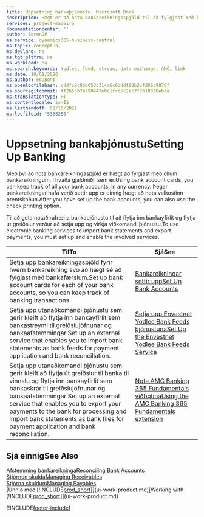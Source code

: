 ```yaml
---
title: Uppsetning bankaþjónustu| Microsoft Docs
description: Hægt er að nota bankareikningsspjöld til að fylgjast með bankareikningunum þínum og setja upp bankastreymi, eins og t.d. Yodlee, fyrir gagnaskipti.
services: project-madeira
documentationcenter: ''
author: SorenGP
ms.service: dynamics365-business-central
ms.topic: conceptual
ms.devlang: na
ms.tgt_pltfrm: na
ms.workload: na
ms.search.keywords: Yodlee, feed, stream, data exchange, AMC, link
ms.date: 10/01/2020
ms.author: edupont
ms.openlocfilehash: cddfc8c8bb053c314c6c6dddf98b2cfd86c9878f
ms.sourcegitcommit: ff2b55b7e790447e0c1fcd5c2ec7f7610338ebaa
ms.translationtype: HT
ms.contentlocale: is-IS
ms.lasthandoff: 02/15/2021
ms.locfileid: "5386250"
---
```

# <a name="setting-up-banking"></a><span data-ttu-id="f6d47-103">Uppsetning bankaþjónustu</span><span class="sxs-lookup"><span data-stu-id="f6d47-103">Setting Up Banking</span></span>
<span data-ttu-id="f6d47-104">Með því að nota bankareikningaspjöld er hægt að fylgjast með öllum bankareikningum, í hvaða gjaldmiðli sem er.</span><span class="sxs-lookup"><span data-stu-id="f6d47-104">Using bank account cards, you can keep track of all your bank accounts, in any currency.</span></span> <span data-ttu-id="f6d47-105">Þegar bankareikningar hafa verið settir upp er einnig hægt að nota valkostinn prentskoðun.</span><span class="sxs-lookup"><span data-stu-id="f6d47-105">After you have set up the bank accounts, you can also use the check printing option.</span></span>

<span data-ttu-id="f6d47-106">Til að geta notað rafræna bankaþjónustu til að flytja inn bankayfirlit og flytja út greiðslur verður að setja upp og virkja viðkomandi þjónustu.</span><span class="sxs-lookup"><span data-stu-id="f6d47-106">To use electronic banking services to import bank statements and  export payments, you must set up and enable the involved services.</span></span>

| <span data-ttu-id="f6d47-107">Til</span><span class="sxs-lookup"><span data-stu-id="f6d47-107">To</span></span> | <span data-ttu-id="f6d47-108">Sjá</span><span class="sxs-lookup"><span data-stu-id="f6d47-108">See</span></span> |
| --- | --- |
| <span data-ttu-id="f6d47-109">Setja upp bankareikningaspjöld fyrir hvern bankareikning svo að hægt sé að fylgjast með bankafærslum.</span><span class="sxs-lookup"><span data-stu-id="f6d47-109">Set up bank account cards for each of your bank accounts, so you can keep track of banking transactions.</span></span> |[<span data-ttu-id="f6d47-110">Bankareikningar settir upp</span><span class="sxs-lookup"><span data-stu-id="f6d47-110">Set Up Bank Accounts</span></span>](bank-how-setup-bank-accounts.md) |
| <span data-ttu-id="f6d47-111">Setja upp utanaðkomandi þjónustu sem gerir kleift að flytja inn bankayfirlit sem bankastreymi til greiðslujöfnunar og bankaafstemmingar.</span><span class="sxs-lookup"><span data-stu-id="f6d47-111">Set up an external service that enables you to import bank statements as bank feeds for payment application and bank reconciliation.</span></span> |[<span data-ttu-id="f6d47-112">Setja upp Envestnet Yodlee Bank Feeds þjónustuna</span><span class="sxs-lookup"><span data-stu-id="f6d47-112">Set Up the Envestnet Yodlee Bank Feeds Service</span></span>](bank-how-setup-bank-statement-service.md) |
| <span data-ttu-id="f6d47-113">Setja upp utanaðkomandi þjónustu sem gerir kleift að flytja út greiðslur til banka til vinnslu og flytja inn bankayfirlit sem bankaskrár til greiðslujöfnunar og bankaafstemmingar.</span><span class="sxs-lookup"><span data-stu-id="f6d47-113">Set up an external service that enables you to export your payments to the bank for processing  and import bank statements as bank files for payment application and bank reconciliation.</span></span> |[<span data-ttu-id="f6d47-114">Nota AMC Banking 365 Fundamentals viðbótina</span><span class="sxs-lookup"><span data-stu-id="f6d47-114">Using the AMC Banking 365 Fundamentals extension</span></span>](ui-extensions-amc-banking.md) |

## <a name="see-also"></a><span data-ttu-id="f6d47-115">Sjá einnig</span><span class="sxs-lookup"><span data-stu-id="f6d47-115">See Also</span></span>
[<span data-ttu-id="f6d47-116">Afstemming bankareikninga</span><span class="sxs-lookup"><span data-stu-id="f6d47-116">Reconciling Bank Accounts</span></span>](bank-manage-bank-accounts.md)  
[<span data-ttu-id="f6d47-117">Stjórnun skulda</span><span class="sxs-lookup"><span data-stu-id="f6d47-117">Managing Receivables</span></span>](receivables-manage-receivables.md)  
[<span data-ttu-id="f6d47-118">Stjórna skuldum</span><span class="sxs-lookup"><span data-stu-id="f6d47-118">Managing Payables</span></span>](payables-manage-payables.md)  
<span data-ttu-id="f6d47-119">[Unnið með [!INCLUDE[prod_short](includes/prod_short.md)]](ui-work-product.md)</span><span class="sxs-lookup"><span data-stu-id="f6d47-119">[Working with [!INCLUDE[prod_short](includes/prod_short.md)]](ui-work-product.md)</span></span>


[!INCLUDE[footer-include](includes/footer-banner.md)]